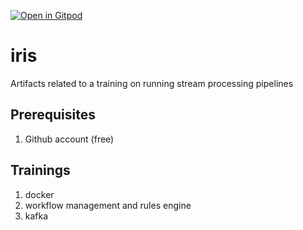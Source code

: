 [![Open in Gitpod](https://gitpod.io/button/open-in-gitpod.svg)](https://gitpod.io/#https://github.com/datamindedbe/iris)

# iris

Artifacts related to a training on running stream processing pipelines

## Prerequisites

1. Github account (free)

## Trainings

1. docker
2. workflow management and rules engine
3. kafka

